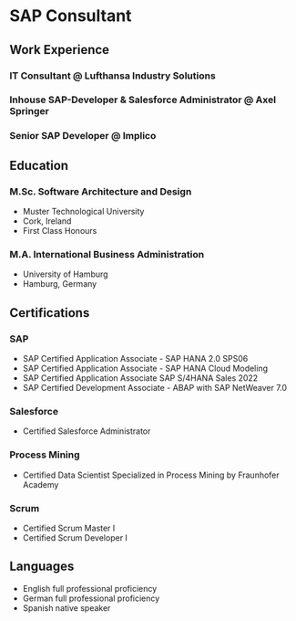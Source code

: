 # SAP Consultant

## Work Experience
### IT Consultant @ Lufthansa Industry Solutions
### Inhouse SAP-Developer & Salesforce Administrator @ Axel Springer
### Senior SAP Developer @ Implico

## Education
### M.Sc. Software Architecture and Design 
- Muster Technological University
- Cork, Ireland
- First Class Honours
  
### M.A. International Business Administration
- University of Hamburg
- Hamburg, Germany

## Certifications
### SAP
- SAP Certified Application Associate - SAP HANA 2.0 SPS06
- SAP Certified Application Associate - SAP HANA Cloud Modeling
- SAP Certified Application Associate SAP S/4HANA Sales 2022
- SAP Certified Development Associate - ABAP with SAP NetWeaver 7.0
  
### Salesforce
- Certified Salesforce Administrator
  
### Process Mining
- Certified Data Scientist Specialized in Process Mining by Fraunhofer Academy
  
### Scrum
- Certified Scrum Master I
- Certified Scrum Developer I


## Languages
- English  full professional proficiency
- German  full professional proficiency
- Spanish  native speaker

